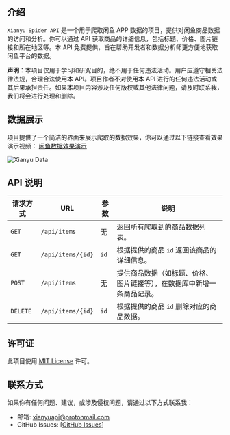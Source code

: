## 介绍

`Xianyu Spider API` 是一个用于爬取闲鱼 APP 数据的项目，提供对闲鱼商品数据的访问和分析。你可以通过 API 获取商品的详细信息，包括标题、价格、图片链接和所在地区等。本 API 免费提供，旨在帮助开发者和数据分析师更方便地获取闲鱼平台的数据。

**声明**：本项目仅用于学习和研究目的，绝不用于任何违法活动。用户应遵守相关法律法规，合理合法使用本 API。项目作者不对使用本 API 进行的任何违法活动或其后果承担责任。如果本项目内容涉及任何版权或其他法律问题，请及时联系我，我们将会进行处理和删除。

## 数据展示

项目提供了一个简洁的界面来展示爬取的数据效果，你可以通过以下链接查看效果演示视频：
[闲鱼数据效果演示](https://youtu.be/LL1ilLlo-7Q)

![Xianyu Data](https://github.com/user-attachments/assets/9c6f712e-6b7c-4e1e-99a3-29171af40c6c)


## API 说明

| 请求方式 | URL                  | 参数     | 说明                                            |
|----------|----------------------|----------|-------------------------------------------------|
| `GET`    | `/api/items`         | 无       | 返回所有爬取到的商品数据列表。                   |
| `GET`    | `/api/items/{id}`    | `id`     | 根据提供的商品 `id` 返回该商品的详细信息。       |
| `POST`   | `/api/items`         | 无       | 提供商品数据（如标题、价格、图片链接等），在数据库中新增一条商品记录。 |
| `DELETE` | `/api/items/{id}`    | `id`     | 根据提供的商品 `id` 删除对应的商品数据。         |

## 许可证

此项目使用 [MIT License](LICENSE) 许可。

## 联系方式

如果你有任何问题、建议，或涉及侵权问题，请通过以下方式联系我：

- 邮箱: xianyuapi@protonmail.com
- GitHub Issues: [[GitHub Issues](https://github.com/yourusername/xianyu_spider_api/issues)]
